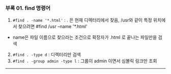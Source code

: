 ### 부록 01. find 명령어

01. `#find . -name '*.html'` :  . 은 현재 디렉터리에서 찾음, /usr와 같이 특정 위치에서 찾으려면 #find /usr –name '*.html’
- name은 파일 이름으로 찾으라는 조건으로 확장자가 .html 로 끝나는 파일만을 검색
02. `#find . -type d` : 디렉터리만 검색
03. `#find . -group admin -type l` : 그룹이 admin 이면서 심볼릭 링크만 조회

<hr/>
